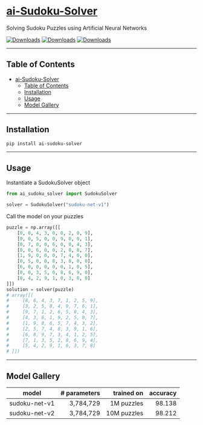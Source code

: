# [ai-Sudoku-Solver](https://github.com/Ritvik19/ai-Sudoku-Solver)

Solving Sudoku Puzzles using Artificial Neural Networks

[![Downloads](https://pepy.tech/badge/ai-sudoku-solver)](https://pepy.tech/project/ai-sudoku-solver)
[![Downloads](https://pepy.tech/badge/ai-sudoku-solver/month)](https://pepy.tech/project/ai-sudoku-solver)
[![Downloads](https://pepy.tech/badge/ai-sudoku-solver/week)](https://pepy.tech/project/ai-sudoku-solver)

---

## Table of Contents

- [ai-Sudoku-Solver](#ai-sudoku-solver)
  - [Table of Contents](#table-of-contents)
  - [Installation](#installation)
  - [Usage](#usage)
  - [Model Gallery](#model-gallery)

---

## Installation

```bash
pip install ai-sudoku-solver
```

---

## Usage

Instantiate a SudokuSolver object

```python
from ai_sudoku_solver import SudokuSolver

solver = SudokuSolver("sudoku-net-v1")
```

Call the model on your puzzles

```python
puzzle = np.array([[
    [0, 0, 4, 3, 0, 0, 2, 0, 9],
    [0, 0, 5, 0, 0, 9, 0, 0, 1],
    [0, 7, 0, 0, 6, 0, 0, 4, 3],
    [0, 0, 6, 0, 0, 2, 0, 8, 7],
    [1, 9, 0, 0, 0, 7, 4, 0, 0],
    [0, 5, 0, 0, 8, 3, 0, 0, 0],
    [6, 0, 0, 0, 0, 0, 1, 0, 5],
    [0, 0, 3, 5, 0, 8, 6, 9, 0],
    [0, 4, 2, 9, 1, 0, 3, 0, 0]
]])
solution = solver(puzzle)
# array([[
#     [8, 6, 4, 3, 7, 1, 2, 5, 9],
#     [3, 2, 5, 8, 4, 9, 7, 6, 1],
#     [9, 7, 1, 2, 6, 5, 8, 4, 3],
#     [4, 3, 6, 1, 9, 2, 5, 8, 7],
#     [1, 9, 8, 6, 5, 7, 4, 3, 2],
#     [2, 5, 7, 4, 8, 3, 9, 1, 6],
#     [6, 8, 9, 7, 3, 4, 1, 2, 5],
#     [7, 1, 3, 5, 2, 8, 6, 9, 4],
#     [5, 4, 2, 9, 1, 6, 3, 7, 8]
# ]])
```

---

## Model Gallery

| model         | # parameters |  trained on | accuracy |
| ------------- | -----------: | ----------: | -------: |
| sudoku-net-v1 |    3,784,729 |  1M puzzles |   98.138 |
| sudoku-net-v2 |    3,784,729 | 10M puzzles |   98.212 |
